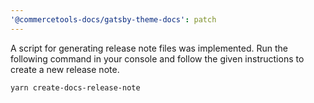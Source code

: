 ```yaml
---
'@commercetools-docs/gatsby-theme-docs': patch
---
```


A script for generating release note files was implemented.
Run the following command in your console and follow the given instructions to create a new release note.

```
yarn create-docs-release-note
```
